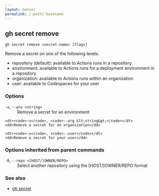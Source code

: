 ```yaml
---
layout: manual
permalink: /:path/:basename
---
```


## gh secret remove

```
gh secret remove <secret-name> [flags]
```

Remove a secret on one of the following levels:
- repository (default): available to Actions runs in a repository
- environment: available to Actions runs for a deployment environment in a repository
- organization: available to Actions runs within an organization
- user: available to Codespaces for your user


### Options


<dl class="flags">
	<dt><code>-e</code>, <code>--env &lt;string&gt;</code></dt>
	<dd>Remove a secret for an environment</dd>

	<dt><code>-o</code>, <code>--org &lt;string&gt;</code></dt>
	<dd>Remove a secret for an organization</dd>

	<dt><code>-u</code>, <code>--user</code></dt>
	<dd>Remove a secret for your user</dd>
</dl>


### Options inherited from parent commands


<dl class="flags">
	<dt><code>-R</code>, <code>--repo &lt;[HOST/]OWNER/REPO&gt;</code></dt>
	<dd>Select another repository using the [HOST/]OWNER/REPO format</dd>
</dl>


### See also

* [gh secret](./gh_secret)
